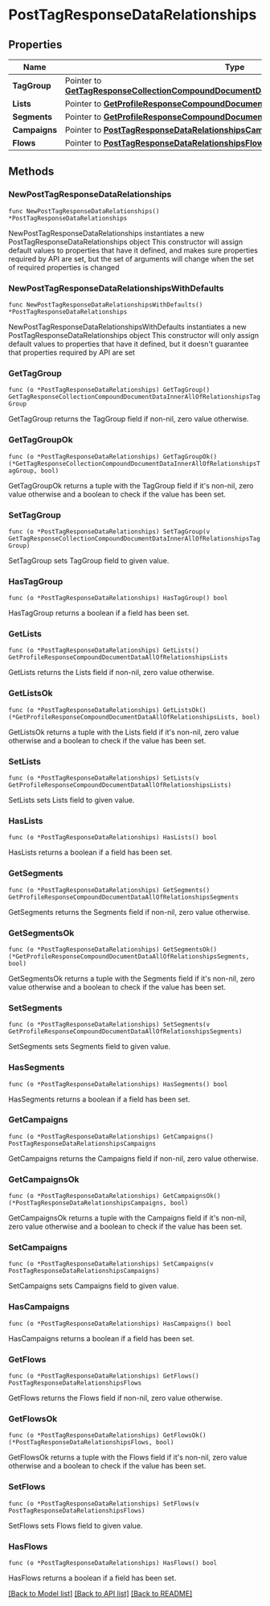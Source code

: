 # PostTagResponseDataRelationships

## Properties

Name | Type | Description | Notes
------------ | ------------- | ------------- | -------------
**TagGroup** | Pointer to [**GetTagResponseCollectionCompoundDocumentDataInnerAllOfRelationshipsTagGroup**](GetTagResponseCollectionCompoundDocumentDataInnerAllOfRelationshipsTagGroup.md) |  | [optional] 
**Lists** | Pointer to [**GetProfileResponseCompoundDocumentDataAllOfRelationshipsLists**](GetProfileResponseCompoundDocumentDataAllOfRelationshipsLists.md) |  | [optional] 
**Segments** | Pointer to [**GetProfileResponseCompoundDocumentDataAllOfRelationshipsSegments**](GetProfileResponseCompoundDocumentDataAllOfRelationshipsSegments.md) |  | [optional] 
**Campaigns** | Pointer to [**PostTagResponseDataRelationshipsCampaigns**](PostTagResponseDataRelationshipsCampaigns.md) |  | [optional] 
**Flows** | Pointer to [**PostTagResponseDataRelationshipsFlows**](PostTagResponseDataRelationshipsFlows.md) |  | [optional] 

## Methods

### NewPostTagResponseDataRelationships

`func NewPostTagResponseDataRelationships() *PostTagResponseDataRelationships`

NewPostTagResponseDataRelationships instantiates a new PostTagResponseDataRelationships object
This constructor will assign default values to properties that have it defined,
and makes sure properties required by API are set, but the set of arguments
will change when the set of required properties is changed

### NewPostTagResponseDataRelationshipsWithDefaults

`func NewPostTagResponseDataRelationshipsWithDefaults() *PostTagResponseDataRelationships`

NewPostTagResponseDataRelationshipsWithDefaults instantiates a new PostTagResponseDataRelationships object
This constructor will only assign default values to properties that have it defined,
but it doesn't guarantee that properties required by API are set

### GetTagGroup

`func (o *PostTagResponseDataRelationships) GetTagGroup() GetTagResponseCollectionCompoundDocumentDataInnerAllOfRelationshipsTagGroup`

GetTagGroup returns the TagGroup field if non-nil, zero value otherwise.

### GetTagGroupOk

`func (o *PostTagResponseDataRelationships) GetTagGroupOk() (*GetTagResponseCollectionCompoundDocumentDataInnerAllOfRelationshipsTagGroup, bool)`

GetTagGroupOk returns a tuple with the TagGroup field if it's non-nil, zero value otherwise
and a boolean to check if the value has been set.

### SetTagGroup

`func (o *PostTagResponseDataRelationships) SetTagGroup(v GetTagResponseCollectionCompoundDocumentDataInnerAllOfRelationshipsTagGroup)`

SetTagGroup sets TagGroup field to given value.

### HasTagGroup

`func (o *PostTagResponseDataRelationships) HasTagGroup() bool`

HasTagGroup returns a boolean if a field has been set.

### GetLists

`func (o *PostTagResponseDataRelationships) GetLists() GetProfileResponseCompoundDocumentDataAllOfRelationshipsLists`

GetLists returns the Lists field if non-nil, zero value otherwise.

### GetListsOk

`func (o *PostTagResponseDataRelationships) GetListsOk() (*GetProfileResponseCompoundDocumentDataAllOfRelationshipsLists, bool)`

GetListsOk returns a tuple with the Lists field if it's non-nil, zero value otherwise
and a boolean to check if the value has been set.

### SetLists

`func (o *PostTagResponseDataRelationships) SetLists(v GetProfileResponseCompoundDocumentDataAllOfRelationshipsLists)`

SetLists sets Lists field to given value.

### HasLists

`func (o *PostTagResponseDataRelationships) HasLists() bool`

HasLists returns a boolean if a field has been set.

### GetSegments

`func (o *PostTagResponseDataRelationships) GetSegments() GetProfileResponseCompoundDocumentDataAllOfRelationshipsSegments`

GetSegments returns the Segments field if non-nil, zero value otherwise.

### GetSegmentsOk

`func (o *PostTagResponseDataRelationships) GetSegmentsOk() (*GetProfileResponseCompoundDocumentDataAllOfRelationshipsSegments, bool)`

GetSegmentsOk returns a tuple with the Segments field if it's non-nil, zero value otherwise
and a boolean to check if the value has been set.

### SetSegments

`func (o *PostTagResponseDataRelationships) SetSegments(v GetProfileResponseCompoundDocumentDataAllOfRelationshipsSegments)`

SetSegments sets Segments field to given value.

### HasSegments

`func (o *PostTagResponseDataRelationships) HasSegments() bool`

HasSegments returns a boolean if a field has been set.

### GetCampaigns

`func (o *PostTagResponseDataRelationships) GetCampaigns() PostTagResponseDataRelationshipsCampaigns`

GetCampaigns returns the Campaigns field if non-nil, zero value otherwise.

### GetCampaignsOk

`func (o *PostTagResponseDataRelationships) GetCampaignsOk() (*PostTagResponseDataRelationshipsCampaigns, bool)`

GetCampaignsOk returns a tuple with the Campaigns field if it's non-nil, zero value otherwise
and a boolean to check if the value has been set.

### SetCampaigns

`func (o *PostTagResponseDataRelationships) SetCampaigns(v PostTagResponseDataRelationshipsCampaigns)`

SetCampaigns sets Campaigns field to given value.

### HasCampaigns

`func (o *PostTagResponseDataRelationships) HasCampaigns() bool`

HasCampaigns returns a boolean if a field has been set.

### GetFlows

`func (o *PostTagResponseDataRelationships) GetFlows() PostTagResponseDataRelationshipsFlows`

GetFlows returns the Flows field if non-nil, zero value otherwise.

### GetFlowsOk

`func (o *PostTagResponseDataRelationships) GetFlowsOk() (*PostTagResponseDataRelationshipsFlows, bool)`

GetFlowsOk returns a tuple with the Flows field if it's non-nil, zero value otherwise
and a boolean to check if the value has been set.

### SetFlows

`func (o *PostTagResponseDataRelationships) SetFlows(v PostTagResponseDataRelationshipsFlows)`

SetFlows sets Flows field to given value.

### HasFlows

`func (o *PostTagResponseDataRelationships) HasFlows() bool`

HasFlows returns a boolean if a field has been set.


[[Back to Model list]](../README.md#documentation-for-models) [[Back to API list]](../README.md#documentation-for-api-endpoints) [[Back to README]](../README.md)


